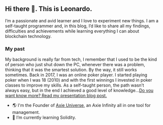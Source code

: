 ## Hi there 👋. This is Leonardo.
I’m a passionate and avid learner and I love to experiment new things. I am a self-taught programmer and, in this blog, I’d like to share all my findings, difficulties and achievements while learning everything I can about blockchain technology.

### My past
My background is really far from tech, I remember that I used to be the kind of person who just shut down the PC, whenever there was a problem, thinking that it was the smartest solution. By the way, it still works sometimes. Back in 2017, I was an online poker player. I started playing poker when I was 18 (2010) and with the first winnings I invested in poker classes to improve my skills. As a self-taught person, the path wasn’t always easy, but in the end I achieved a good level of knowledge...[Do you want know more? Read my presentation blog post.](https://www.leonardotononi.com/posts/my-presentation)

- 🌎 I'm the Founder of [Axie Universe](https://axie-universe.com), an Axie Infinity all in one tool for management.
- 🌱 I’m currently learning Solidity.
